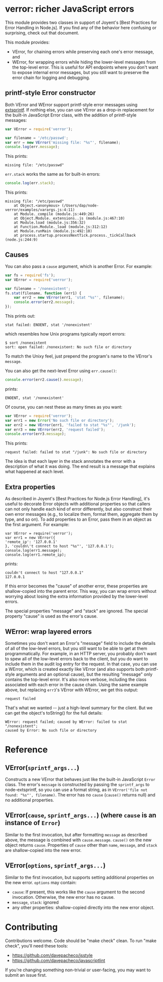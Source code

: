 # verror: richer JavaScript errors

This module provides two classes in support of Joyent's [Best Practices for Error
Handling in Node.js].  If you find any of the behavior here confusing or
surprising, check out that document.

This module provides:

* VError, for chaining errors while preserving each one's error message, and
* WError, for wrapping errors while hiding the lower-level messages from the
  top-level error.  This is useful for API endpoints where you don't want to
  expose internal error messages, but you still want to preserve the error chain
  for logging and debugging.

## printf-style Error constructor

Both VError and WError support printf-style error messages using
[extsprintf](https://github.com/davepacheco/node-extsprintf).  If nothing else,
you can use VError as a drop-in replacement for the built-in JavaScript Error
class, with the addition of printf-style messages:

```javascript
var VError = require('verror');

var filename = '/etc/passwd';
var err = new VError('missing file: "%s"', filename);
console.log(err.message);
```

This prints:

    missing file: "/etc/passwd"

`err.stack` works the same as for built-in errors:

```javascript
console.log(err.stack);
```

This prints:

    missing file: "/etc/passwd"
        at Object.<anonymous> (/Users/dap/node-verror/examples/varargs.js:4:11)
        at Module._compile (module.js:449:26)
        at Object.Module._extensions..js (module.js:467:10)
        at Module.load (module.js:356:32)
        at Function.Module._load (module.js:312:12)
        at Module.runMain (module.js:492:10)
        at process.startup.processNextTick.process._tickCallback (node.js:244:9)


## Causes

You can also pass a `cause` argument, which is another Error.  For example:

```javascript
var fs = require('fs');
var VError = require('verror');

var filename = '/nonexistent';
fs.stat(filename, function (err1) {
	var err2 = new VError(err1, 'stat "%s"', filename);
	console.error(err2.message);
});
```

This prints out:

    stat failed: ENOENT, stat '/nonexistent'

which resembles how Unix programs typically report errors:

    $ sort /nonexistent
    sort: open failed: /nonexistent: No such file or directory

To match the Unixy feel, just prepend the program's name to the VError's
`message`.

You can also get the next-level Error using `err.cause()`:

```javascript
console.error(err2.cause().message);
```

prints:

    ENOENT, stat '/nonexistent'

Of course, you can nest these as many times as you want:

```javascript
var VError = require('verror');
var err1 = new Error('No such file or directory');
var err2 = new VError(err1, 'failed to stat "%s"', '/junk');
var err3 = new VError(err2, 'request failed');
console.error(err3.message);
```

This prints:

    request failed: failed to stat "/junk": No such file or directory

The idea is that each layer in the stack annotates the error with a description
of what it was doing.  The end result is a message that explains what happened
at each level.


## Extra properties

As described in Joyent's [Best Practices for Node.js Error Handling], it's
useful to decorate Error objects with additional properties so that callers can
not only handle each kind of error differently, but also construct their own
error messages (e.g., to localize them, format them, aggregate them by type, and
so on).  To add properties to an Error, pass them in an object as the first
argument.  For example:

    var VError = require('verror');
    var err1 = new VError({
	'remote_ip': '127.0.0.1'
    }, 'couldn\'t connect to host "%s"', '127.0.0.1');
    console.log(err1.message);
    console.log(err1.remote_ip);

prints:

    couldn't connect to host "127.0.0.1"
    127.0.0.1

If this error becomes the "cause" of another error, these properties are
shallow-copied into the parent error.  This way, you can wrap errors without
worrying about losing the extra information provided by the lower-level errors.

The special properties "message" and "stack" are ignored.  The special property
"cause" is used as the error's cause.


## WError: wrap layered errors

Sometimes you don't want an Error's "message" field to include the details of
all of the low-level errors, but you still want to be able to get at them
programmatically.  For example, in an HTTP server, you probably don't want to
spew all of the low-level errors back to the client, but you do want to include
them in the audit log entry for the request.  In that case, you can use a
WError, which is created exactly like VError (and also supports both
printf-style arguments and an optional cause), but the resulting "message" only
contains the top-level error.  It's also more verbose, including the class
associated with each error in the cause chain.  Using the same example above,
but replacing `err3`'s VError with WError, we get this output:

    request failed

That's what we wanted -- just a high-level summary for the client.  But we can
get the object's toString() for the full details:

    WError: request failed; caused by WError: failed to stat "/nonexistent";
    caused by Error: No such file or directory

# Reference

## VError(`sprintf_args...`)

Constructs a new VError that behaves just like the built-in JavaScript `Error`
class.  The error's `message` is constructed by passing the `sprintf_args` to
node-extsprintf, so you can use a format string, as in `VError('file not found:
"%s"', filename)`.  The error has no `cause` (`cause()` returns null) and no
additional properties.

## VError(`cause`, `sprintf_args...`) (where `cause` is an instance of `Error`)

Similar to the first invocation, but after formatting `message` as described
above, the message is combined with `cause.message`.  `cause()` on the new
object returns `cause`.  Properties of `cause` other than `name`, `message`, and
`stack` are shallow-copied into the new error.

## VError(`options`, `sprintf_args...`)

Similar to the first invocation, but supports setting additional properties on
the new error.  `options` may contain:

* `cause`: If present, this works like the `cause` argument to the second
  invocation.  Otherwise, the new error has no cause.
* `message`, `stack`: ignored
* any other properties: shallow-copied directly into the new error object.

# Contributing

Contributions welcome.  Code should be "make check" clean.  To run "make check",
you'll need these tools:

* https://github.com/davepacheco/jsstyle
* https://github.com/davepacheco/javascriptlint

If you're changing something non-trivial or user-facing, you may want to submit
an issue first.
